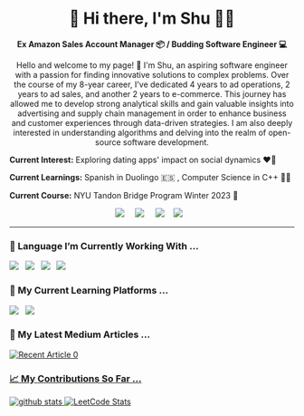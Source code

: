 

<h1 align='center'> 👋 Hi there, I'm Shu 👩‍💻 </h1>

<p align='center'> <strong> Ex Amazon Sales Account Manager 📦 / Budding Software Engineer 💻</strong>

<p align='center'>
Hello and welcome to my page! 🤗 I'm Shu, an aspiring software engineer with a passion for finding innovative solutions to complex problems. Over the course of my 8-year career, I've dedicated 4 years to ad operations, 2 years to ad sales, and another 2 years to e-commerce. This journey has allowed me to develop strong analytical skills and gain valuable insights into advertising and supply chain management in order to enhance business and customer experiences through data-driven strategies. I am also deeply interested in understanding algorithms and delving into the realm of open-source software development.

<b>Current Interest:</b> Exploring dating apps' impact on social dynamics ❤️‍🔥

<b>Current Learnings:</b> Spanish in Duolingo 🇪🇸 , Computer Science in C++ 👩‍💻

<b>Current Course:</b> NYU Tandon Bridge Program Winter 2023 🍇

</p>

<p align='center'>
  <a href="https://www.linkedin.com/in/sy-c/"><img src="https://img.shields.io/badge/linkedin-%230077B5.svg?&style=for-the-badge&logo=linkedin&logoColor=white" /></a>&nbsp;&nbsp;&nbsp;&nbsp;
  <a href="mailto:avasychan93@outlook.com"><img src="https://img.shields.io/badge/gmail-%23D14836.svg?&style=for-the-badge&logo=gmail&logoColor=white" /></a>&nbsp;&nbsp;&nbsp;&nbsp;
  <a href="https://medium.com/@shuzz"><img src="https://img.shields.io/badge/medium-%2312100E.svg?&style=for-the-badge&logo=medium&logoColor=white" /></a>&nbsp;&nbsp;&nbsp;
  <a href="https://leetcode.com/u/avasy/"><img src="https://img.shields.io/badge/-LeetCode-FFA116?style=for-the-badge&logo=LeetCode&logoColor=black" /></a>&nbsp;&nbsp;&nbsp;
</p>

<hr>


### 🔭 Language I’m Currently Working With ...
<p >
  <img src="https://img.shields.io/badge/python-3670A0?style=for-the-badge&logo=python&logoColor=ffdd54"/>&nbsp;&nbsp;
  <img src= "https://img.shields.io/badge/C%2B%2B-00599C?style=for-the-badge&logo=c%2B%2B&logoColor=white" />&nbsp;&nbsp;
  <img src="https://img.shields.io/badge/PostgreSQL-316192?style=for-the-badge&logo=postgresql&logoColor=white" />&nbsp;&nbsp;
  <img src="https://img.shields.io/badge/HTML5-E34F26?style=for-the-badge&logo=html5&logoColor=white" />&nbsp;&nbsp;
</p>


### 🌱 My Current Learning Platforms ... 
<p >
  <a href="https://www.codecademy.com/profiles/shuuz.z"><img src="https://img.shields.io/badge/Codecademy-FFF0E5?style=for-the-badge&logo=codecademy&logoColor=303347" /></a>&nbsp;&nbsp;
  <a href="https://www.duolingo.com/profile/SGqcE"><img src="https://img.shields.io/badge/Duolingo-58CC02?style=for-the-badge&logo=Duolingo&logoColor=white"/> </a>
</p>

### 📝 My Latest Medium Articles ... 
<a target="_blank" href="https://github-readme-medium-recent-article.vercel.app/medium/@shuzz/0"><img src="https://github-readme-medium-recent-article.vercel.app/medium/@shuzz/0" alt="Recent Article 0"> 

<!--
<a target="_blank" href="https://github-readme-medium-recent-article.vercel.app/medium/@shuzz/1"><img src="https://github-readme-medium-recent-article.vercel.app/medium/@shuzz/1" alt="Recent Article 1"> 
<a target="_blank" href="https://github-readme-medium-recent-article.vercel.app/medium/@shuzz/2"><img src="https://github-readme-medium-recent-article.vercel.app/medium/@shuzz/2" alt="Recent Article 2"> 
-->

### 📈 My Contributions So Far ...
![github stats](https://github-readme-stats.vercel.app/api?username=shuuzzz&show_icons=true&width=200&height=500)
![LeetCode Stats](https://leetcode.card.workers.dev/avasy?theme=default&font=baloo&extension=null)


<!--
**avasy/avasy** is a ✨ _special_ ✨ repository because its `README.md` (this file) appears on your GitHub profile.

Here are some ideas to get you started:

- 🔭 I’m currently working on ...
- 🌱 I’m currently learning ...
- 👯 I’m looking to collaborate on ...
- 🤔 I’m looking for help with ...
- 💬 Ask me about ...
- 📫 How to reach me: ...
- 😄 Pronouns: ...
- ⚡ Fun fact: ...

Github resources: 
Inspired Profiles: https://x-team.com/blog/stand-out-with-a-github-profile/
Badges: https://github.com/alexandresanlim/Badges4-README.md-Profile?tab=readme-ov-file
Medium: [https://medium.com/geekculture/get-posts-from-medium-api-in-2022-using-javascript-2d1e40d0fd25](https://betterprogramming.pub/add-your-recent-published-mediums-article-on-github-readme-9ffaf3ad1606)
-->
